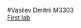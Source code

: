 #Vasilev Dmitrii M3303            
[First lab](https://github.com/JoCoKo/JoCoKo.github.io/blob/master/Web_1/index.html)
